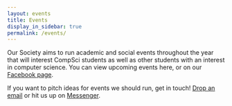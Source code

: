 ```yaml
---
layout: events
title: Events
display_in_sidebar: true
permalink: /events/
---
```


Our Society aims to run academic and social events throughout the year that will interest CompSci students as well as other students with an interest in computer science. You can view upcoming events here, or on our [Facebook page](https://facebook.com/ComputingSoc).

If you want to pitch ideas for events we should run, get in touch! [Drop an email](mailto:ussu.computing@surrey.ac.uk) or hit us up on [Messenger](https://m.me/ComputingSoc).
